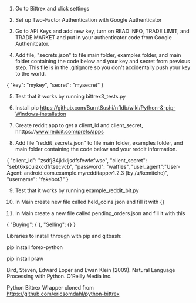 1. Go to Bittrex and click settings

2. Set up Two-Factor Authentication with Google Authenticator

3. Go to API Keys and add new key, turn on READ INFO, TRADE LIMIT, and TRADE MARKET and put in your authenticator code from Google Authenitcator.

4. Add file, "secrets.json" to file main folder, examples folder, and main folder containing the code below and your key and secret from previous step.
   This file is in the .gitignore so you don't accidentally push your key to the world.

{
  "key": "mykey",
  "secret": "mysecret"
}

5. Test that it works by running bittrex3_tests.py

6. Install pip https://github.com/BurntSushi/nfldb/wiki/Python-&-pip-Windows-installation 

7. Create reddit app to get a client_id and client_secret, hhttps://www.reddit.com/prefs/apps

8. Add file "reddit_secrets.json" to file main folder, examples folder, and main folder containing the code below and your reddit information.

{
  "client_id": "zsdfj34jklkljsdfsfewfefwse",
  "client_secret": "sebt6xscuizxcdfrtsecvcb",
  "password": "waffles",
  "user_agent":"User-Agent: android:com.example.myredditapp:v1.2.3 (by /u/kemitche)",
  "username": "fakebot3"
}

9. Test that it works by running example_reddit_bit.py

10. In Main create new file called held_coins.json and fill it with {}

11. In Main create a new file called pending_orders.json and fill it with this

{
    "Buying": {
    },
    "Selling": {}
}

Libraries to install through with pip and gitbash:

pip install forex-python

pip install praw

Bird, Steven, Edward Loper and Ewan Klein (2009).
Natural Language Processing with Python.  O'Reilly Media Inc.

Python Bittrex Wrapper cloned from https://github.com/ericsomdahl/python-bittrex
